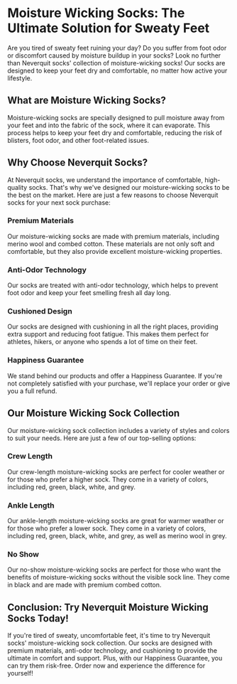 # Moisture Wicking Socks: The Ultimate Solution for Sweaty Feet

Are you tired of sweaty feet ruining your day? Do you suffer from foot odor or discomfort caused by moisture buildup in your socks? Look no further than Neverquit socks' collection of moisture-wicking socks! Our socks are designed to keep your feet dry and comfortable, no matter how active your lifestyle.

## What are Moisture Wicking Socks?

Moisture-wicking socks are specially designed to pull moisture away from your feet and into the fabric of the sock, where it can evaporate. This process helps to keep your feet dry and comfortable, reducing the risk of blisters, foot odor, and other foot-related issues.

## Why Choose Neverquit Socks?

At Neverquit socks, we understand the importance of comfortable, high-quality socks. That's why we've designed our moisture-wicking socks to be the best on the market. Here are just a few reasons to choose Neverquit socks for your next sock purchase:

### Premium Materials

Our moisture-wicking socks are made with premium materials, including merino wool and combed cotton. These materials are not only soft and comfortable, but they also provide excellent moisture-wicking properties.

### Anti-Odor Technology

Our socks are treated with anti-odor technology, which helps to prevent foot odor and keep your feet smelling fresh all day long.

### Cushioned Design

Our socks are designed with cushioning in all the right places, providing extra support and reducing foot fatigue. This makes them perfect for athletes, hikers, or anyone who spends a lot of time on their feet.

### Happiness Guarantee

We stand behind our products and offer a Happiness Guarantee. If you're not completely satisfied with your purchase, we'll replace your order or give you a full refund.

## Our Moisture Wicking Sock Collection

Our moisture-wicking sock collection includes a variety of styles and colors to suit your needs. Here are just a few of our top-selling options:

### Crew Length

Our crew-length moisture-wicking socks are perfect for cooler weather or for those who prefer a higher sock. They come in a variety of colors, including red, green, black, white, and grey.

### Ankle Length

Our ankle-length moisture-wicking socks are great for warmer weather or for those who prefer a lower sock. They come in a variety of colors, including red, green, black, white, and grey, as well as merino wool in grey.

### No Show

Our no-show moisture-wicking socks are perfect for those who want the benefits of moisture-wicking socks without the visible sock line. They come in black and are made with premium combed cotton.

## Conclusion: Try Neverquit Moisture Wicking Socks Today!

If you're tired of sweaty, uncomfortable feet, it's time to try Neverquit socks' moisture-wicking sock collection. Our socks are designed with premium materials, anti-odor technology, and cushioning to provide the ultimate in comfort and support. Plus, with our Happiness Guarantee, you can try them risk-free. Order now and experience the difference for yourself!